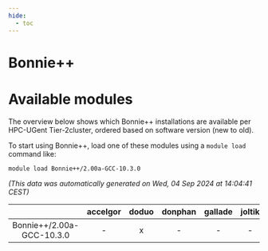 ```yaml
---
hide:
  - toc
---
```


Bonnie++
========

# Available modules


The overview below shows which Bonnie++ installations are available per HPC-UGent Tier-2cluster, ordered based on software version (new to old).

To start using Bonnie++, load one of these modules using a `module load` command like:

```shell
module load Bonnie++/2.00a-GCC-10.3.0
```

*(This data was automatically generated on Wed, 04 Sep 2024 at 14:04:41 CEST)*  

| |accelgor|doduo|donphan|gallade|joltik|shinx|skitty|
| :---: | :---: | :---: | :---: | :---: | :---: | :---: | :---: |
|Bonnie++/2.00a-GCC-10.3.0|-|x|-|-|-|-|-|
